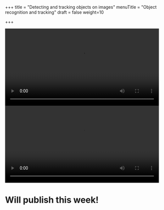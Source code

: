 +++
title = "Detecting and tracking objects on images"
menuTitle = "Object recognition and tracking"
draft = false
weight=10

+++

<center><video controls src="/images/ai/objecttracking.mp4" autoplay loop width=100%></video></center>
<center><video controls src="/images/ai/bigtracking.mp4" autoplay loop width=100%></video></center>

# Will publish this week!

